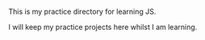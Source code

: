 This is my practice directory for learning JS.

I will keep my practice projects here whilst I am learning.
